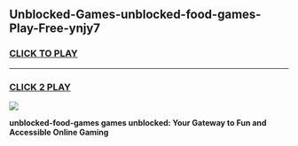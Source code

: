 
## Unblocked-Games-unblocked-food-games-Play-Free-ynjy7
<h3>
<a href="https://premium76.site?title=unblocked-food-games&ref=22A">CLICK TO PLAY</a></h3>
<hr>

<h3>
<a href="https://premium76.site?title=unblocked-food-games&ref=22A">CLICK 2 PLAY</a>
  
</h3>

<a href="https://premium76.site?title=unblocked-food-games&ref=22A"><img src="https://clearcache.store/games.png"></a>


**unblocked-food-games games unblocked: Your Gateway to Fun and Accessible Online Gaming**
